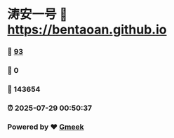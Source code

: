 # 涛安一号 :link: https://bentaoan.github.io 
### :page_facing_up: [93](https://bentaoan.github.io/tag.html) 
### :speech_balloon: 0 
### :hibiscus: 143654 
### :alarm_clock: 2025-07-29 00:50:37 
### Powered by :heart: [Gmeek](https://github.com/Meekdai/Gmeek)
